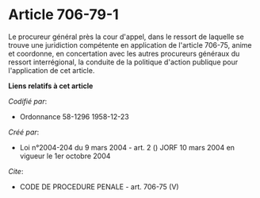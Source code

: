 # Article 706-79-1

Le procureur général près la cour d'appel, dans le ressort de laquelle se trouve une juridiction compétente en application de
l'article 706-75, anime et coordonne, en concertation avec les autres procureurs généraux du ressort interrégional, la
conduite de la politique d'action publique pour l'application de cet article.

**Liens relatifs à cet article**

_Codifié par_:

  - Ordonnance 58-1296 1958-12-23

_Créé par_:

  - Loi n°2004-204 du 9 mars 2004 - art. 2 () JORF 10 mars 2004 en vigueur le 1er octobre 2004

_Cite_:

  - CODE DE PROCEDURE PENALE - art. 706-75 (V)
